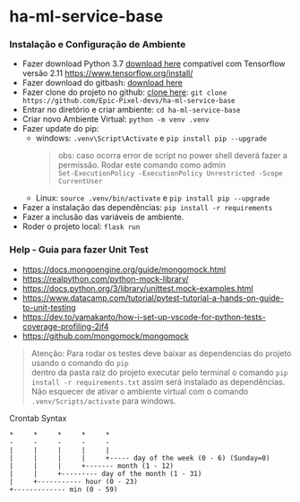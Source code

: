 # ha-ml-service-base

### Instalação e Configuração de Ambiente

- Fazer download Python 3.7
  [download here](https://www.python.org/downloads/) compatível com Tensorflow versão 2.11 https://www.tensorflow.org/install/
- Fazer download do gitbash: [download here](https://git-scm.com/)
- Fazer clone do projeto no
  github: [clone here](https://github.com/Epic-Pixel-devs/ha-ml-service-base): `git clone https://github.com/Epic-Pixel-devs/ha-ml-service-base`
- Entrar no diretório e criar ambiente: `cd ha-ml-service-base`
- Criar novo Ambiente Virtual: `python -m venv .venv`
- Fazer update do pip:
  - windows: `.venv\Script\Activate` e `pip install pip --upgrade`
    > obs: caso ocorra error de script no power shell deverá fazer
    > a permissão. Rodar este comando como admin  
    > `Set-ExecutionPolicy -ExecutionPolicy Unrestricted -Scope CurrentUser`
  - Linux: `source .venv/bin/activate` e `pip install pip --upgrade`
- Fazer a instalação das dependências: `pip install -r requirements`
- Fazer a inclusão das variáveis de ambiente.
- Roder o projeto local: `flask run`

### Help - Guia para fazer Unit Test

- https://docs.mongoengine.org/guide/mongomock.html
- https://realpython.com/python-mock-library/
- https://docs.python.org/3/library/unittest.mock-examples.html
- https://www.datacamp.com/tutorial/pytest-tutorial-a-hands-on-guide-to-unit-testing
- https://dev.to/yamakanto/how-i-set-up-vscode-for-python-tests-coverage-profiling-2jf4
- https://github.com/mongomock/mongomock

> Atenção: Para rodar os testes deve baixar as dependencias do projeto usando o comando do `pip`  
> dentro da pasta raiz do projeto executar pelo terminal o comando `pip install -r requirements.txt` assim será instalado as dependências.  
> Não esquecer de ativar o ambiente virtual com o comando `.venv/Scripts/activate` para windows.

Crontab Syntax

```text
*     *     *     *     *
-     -     -     -     -
|     |     |     |     |
|     |     |     |     +----- day of the week (0 - 6) (Sunday=0)
|     |     |     +------- month (1 - 12)
|     |     +--------- day of the month (1 - 31)
|     +----------- hour (0 - 23)
+------------- min (0 - 59)
```